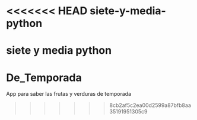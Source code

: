 <<<<<<< HEAD
siete-y-media-python
====================

siete y media python
=======
De_Temporada
============

App para saber las frutas y verduras de temporada
>>>>>>> 8cb2af5c2ea00d2599a87bfb8aa35191951305c9
